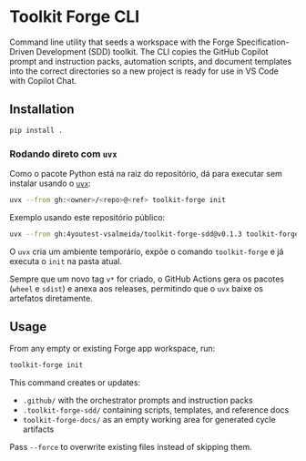# Toolkit Forge CLI

Command line utility that seeds a workspace with the Forge Specification-Driven Development (SDD) toolkit. The CLI copies the GitHub Copilot prompt and instruction packs, automation scripts, and document templates into the correct directories so a new project is ready for use in VS Code with Copilot Chat.

## Installation

```bash
pip install .
```

### Rodando direto com `uvx`

Como o pacote Python está na raiz do repositório, dá para executar sem instalar usando o
[`uvx`](https://docs.astral.sh/uv/guides/tools/#running-tools-with-uvx):

```bash
uvx --from gh:<owner>/<repo>@<ref> toolkit-forge init
```

Exemplo usando este repositório público:

```bash
uvx --from gh:4youtest-vsalmeida/toolkit-forge-sdd@v0.1.3 toolkit-forge init
```

O `uvx` cria um ambiente temporário, expõe o comando `toolkit-forge` e já executa o `init` na pasta atual.

Sempre que um novo tag `v*` for criado, o GitHub Actions gera os pacotes (`wheel` e `sdist`) e anexa aos releases, permitindo que o `uvx` baixe os artefatos diretamente.

## Usage

From any empty or existing Forge app workspace, run:

```bash
toolkit-forge init
```

This command creates or updates:

- `.github/` with the orchestrator prompts and instruction packs
- `.toolkit-forge-sdd/` containing scripts, templates, and reference docs
- `toolkit-forge-docs/` as an empty working area for generated cycle artifacts

Pass `--force` to overwrite existing files instead of skipping them.
